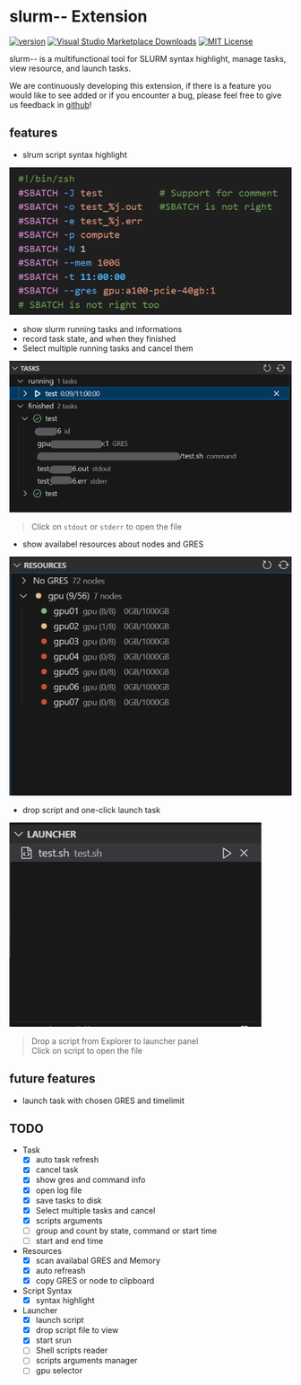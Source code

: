 # slurm-- Extension

[![version](https://img.shields.io/badge/version-0.5.3-blue.svg?logo=github)](https://github.com/XingYuSSS/slurm--/blob/v0.5.3/CHANGELOG.md)
[![Visual Studio Marketplace Downloads](https://img.shields.io/visual-studio-marketplace/d/xy-sss.slurm--extension?color=red)](https://marketplace.visualstudio.com/items?itemName=xy-sss.slurm--extension)
[![MIT License](https://img.shields.io/badge/License-MIT-gree.svg)](https://opensource.org/licenses/MIT)

slurm-- is a multifunctional tool for SLURM syntax highlight, manage tasks, view resource, and launch tasks.

We are continuously developing this extension, if there is a feature you would like to see added or if you encounter a bug, please feel free to give us feedback in [github](https://github.com/XingYuSSS/slurm--)!

## features

- slrum script syntax highlight

![highlight](assets/pics/highlight.png)

- show slurm running tasks and informations
- record task state, and when they finished
- Select multiple running tasks and cancel them

![task](assets/pics/task.png)

> Click on `stdout` or `stderr` to open the file

- show availabel resources about nodes and GRES

![resource](assets/pics/resource.png)

- drop script and one-click launch task

![launcher](assets/pics/launcher.png)

> Drop a script from Explorer to launcher panel  
> Click on script to open the file

## future features

- launch task with chosen GRES and timelimit

## TODO

- Task
  - [X] auto task refresh
  - [X] cancel task
  - [X] show gres and command info
  - [X] open log file
  - [X] save tasks to disk
  - [X] Select multiple tasks and cancel
  - [X] scripts arguments
  - [ ] group and count by state, command or start time
  - [ ] start and end time
- Resources
  - [X] scan availabal GRES and Memory
  - [X] auto refreash
  - [X] copy GRES or node to clipboard
- Script Syntax
  - [X] syntax highlight
- Launcher
  - [X] launch script
  - [X] drop script file to view
  - [X] start srun
  - [ ] Shell scripts reader
  - [ ] scripts arguments manager
  - [ ] gpu selector
